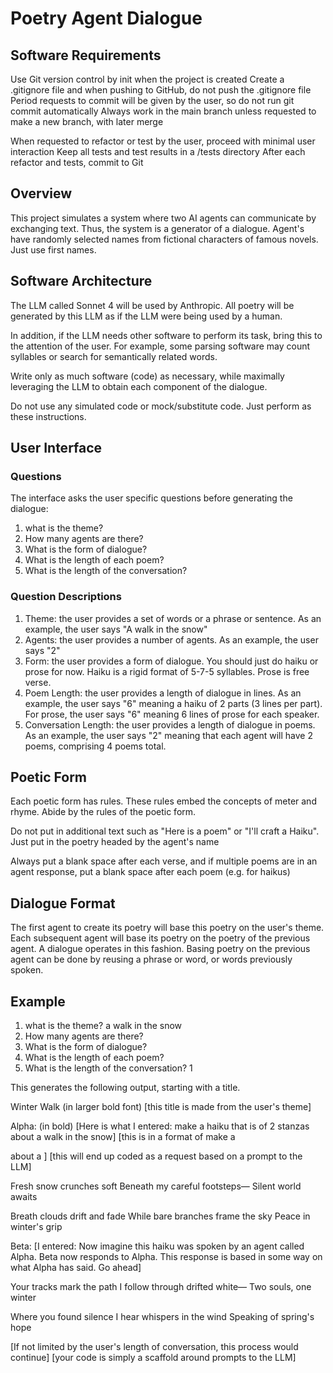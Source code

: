 # Poetry Agent Dialogue

## Software Requirements

Use Git version control by init when the project is created
Create a .gitignore file and when pushing to GitHub, do not push the .gitignore file 
Period requests to commit will be given by the user, so do not run git commit automatically
Always work in the main branch unless requested to make a new branch, with later merge

When requested to refactor or test by the user, proceed with minimal user interaction
Keep all tests and test results in a /tests directory
After each refactor and tests, commit to Git

## Overview

This project simulates a system where two AI agents can communicate by exchanging text. Thus, the system is a generator of a dialogue. Agent's have randomly selected names from fictional characters of famous novels. Just use first names. 

## Software Architecture

The LLM called Sonnet 4 will be used by Anthropic. All poetry will be generated by this LLM as if the LLM were being used by a human. 

In addition, if the LLM needs other software to perform its task, bring this to the attention of the user. For example, some parsing software may count syllables or search for semantically related words.

Write only as much software (code) as necessary, while maximally leveraging the LLM to obtain each component of the dialogue.

Do not use any simulated code or mock/substitute code. Just perform as these instructions.

## User Interface

### Questions

The interface asks the user specific questions before generating the dialogue:

1. what is the theme?
2. How many agents are there?
3. What is the form of dialogue?
4. What is the length of each poem?
5. What is the length of the conversation?

### Question Descriptions

1. Theme: the user provides a set of words or a phrase or sentence. As an example, the user says "A walk in the snow"
2. Agents: the user provides a number of agents. As an example, the user says "2"
3. Form: the user provides a form of dialogue. You should just do haiku or prose for now. Haiku is a rigid format of 5-7-5 syllables. Prose is free verse.
4. Poem Length: the user provides a length of dialogue in lines. As an example, the user says "6"  meaning a haiku of 2 parts (3 lines per part). For prose, the user says "6" meaning 6 lines of prose for each speaker.
5. Conversation Length: the user provides a length of dialogue in poems.  As an example, the user says "2" meaning that each agent will have 2 poems, comprising 4 poems total.
 
## Poetic Form

Each poetic form has rules. These rules embed the concepts of meter and rhyme. Abide by the rules of the poetic form.

Do not put in additional text such as "Here is a poem" or "I'll craft a Haiku". Just put in the poetry headed by the agent's name

Always put a blank space after each verse, and if multiple poems are in an agent response, put a blank space after each poem (e.g. for haikus)

## Dialogue Format

The first agent to create its poetry will base this poetry on the user's theme. Each subsequent agent will base its poetry on the poetry of the previous agent. A dialogue operates in this fashion. Basing poetry on the previous agent can be done by reusing a phrase or word, or words previously spoken.

## Example

1. what is the theme? a walk in the snow
2. How many agents are there?
3. What is the form of dialogue?
4. What is the length of each poem?
5. What is the length of the conversation? 1

This generates the following output, starting with a title.

Winter Walk (in larger bold font)
[this title is made from the user's theme]

Alpha: (in bold)
[Here is what I entered: make a haiku that is of 2 stanzas about a walk in the snow]
[this is in a format of make a <form entered by user> about a <theme entered by user>]
[this will end up coded as a request based on a prompt to the LLM]

Fresh snow crunches soft
Beneath my careful footsteps—
Silent world awaits

Breath clouds drift and fade
While bare branches frame the sky
Peace in winter's grip

Beta:
[I entered: Now imagine this haiku was spoken by an agent called Alpha. Beta now responds to Alpha. This response is based in some way on what Alpha has said. Go ahead]

Your tracks mark the path
I follow through drifted white—
Two souls, one winter

Where you found silence
I hear whispers in the wind
Speaking of spring's hope

[If not limited by the user's length of conversation, this process would continue]
[your code is simply a scaffold around prompts to the LLM]